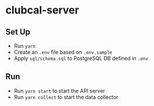 # clubcal-server

## Set Up

- Run `yarn`
- Create an `.env` file based on `.env.sample`
- Apply `sql/schema.sql` to PostgreSQL DB defined in `.env`

## Run

- Run `yarn start` to start the API server
- Run `yarn collect` to start the data collector
